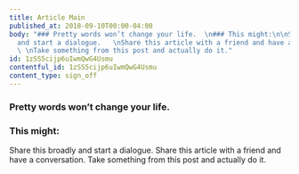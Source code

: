 ```yaml
---
title: Article Main
published_at: 2018-09-10T00:00-04:00
body: "### Pretty words won’t change your life.  \n### This might:\n\nShare this broadly
  and start a dialogue.   \nShare this article with a friend and have a conversation.
  \ \nTake something from this post and actually do it."
id: 1zSS5cijp6uIwmQwG4Usmu
contentful_id: 1zSS5cijp6uIwmQwG4Usmu
content_type: sign_off
---
```


### Pretty words won’t change your life.
### This might:

Share this broadly and start a dialogue.
Share this article with a friend and have a conversation.
Take something from this post and actually do it.
